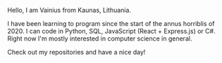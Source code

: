 Hello, I am Vainius from Kaunas, Lithuania.

I have been learning to program since the start of the annus horriblis of 2020. 
I can code in Python, SQL, JavaScript (React + Express.js) or C#.
Right now I'm mostly interested in computer science in general.

Check out my repositories and have a nice day!
